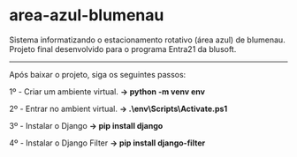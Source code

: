 # area-azul-blumenau
Sistema informatizando o estacionamento rotativo (área azul) de blumenau. Projeto final desenvolvido para o programa Entra21 da blusoft.

----------------------------------------------

Após baixar o projeto, siga os seguintes passos:

1º - Criar um ambiente virtual. 
**-> python -m venv env**

2º - Entrar no ambient virtual. **-> .\env\Scripts\Activate.ps1**

3º - Instalar o Django **-> pip install django**

4º - Instalar o Django Filter **-> pip install django-filter**
